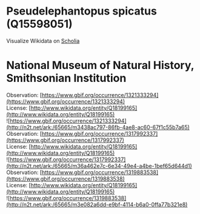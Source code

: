 
Pseudelephantopus spicatus (Q15598051)
======================================
  
Visualize Wikidata on [Scholia](https://scholia.toolforge.org/taxon/Q15598051)
# National Museum of Natural History, Smithsonian Institution
  
Observation: [https://www.gbif.org/occurrence/1321333294](https://www.gbif.org/occurrence/1321333294)  
License: [http://www.wikidata.org/entity/Q18199165](http://www.wikidata.org/entity/Q18199165)  
![https://www.gbif.org/occurrence/1321333294](http://n2t.net/ark:/65665/m3438ac797-86fb-4ae8-ac60-67f1c55b7a65)  
Observation: [https://www.gbif.org/occurrence/1317992337](https://www.gbif.org/occurrence/1317992337)  
License: [http://www.wikidata.org/entity/Q18199165](http://www.wikidata.org/entity/Q18199165)  
![https://www.gbif.org/occurrence/1317992337](http://n2t.net/ark:/65665/m36a462e7c-6e34-49e4-a4be-1bef65d644d1)  
Observation: [https://www.gbif.org/occurrence/1319883538](https://www.gbif.org/occurrence/1319883538)  
License: [http://www.wikidata.org/entity/Q18199165](http://www.wikidata.org/entity/Q18199165)  
![https://www.gbif.org/occurrence/1319883538](http://n2t.net/ark:/65665/m3e082a6dd-e9bf-4114-b6a0-0ffa77b321e8)
